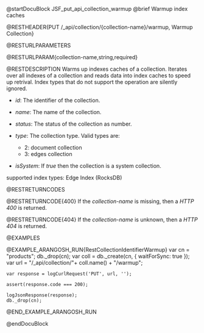 
@startDocuBlock JSF_put_api_collection_warmup
@brief Warmup index caches 

@RESTHEADER{PUT /_api/collection/{collection-name}/warmup, Warmup Collection}

@RESTURLPARAMETERS

@RESTURLPARAM{collection-name,string,required}

@RESTDESCRIPTION
Warms up indexes caches of a collection.
Iterates over all indexes of a collection and
reads data into index caches to speed up retrival.
Index types that do not support the operation are
silently ignored.


- *id*: The identifier of the collection.

- *name*: The name of the collection.

- *status*: The status of the collection as number.

- *type*: The collection type. Valid types are:
  - 2: document collection
  - 3: edges collection

- *isSystem*: If *true* then the collection is a system collection.

supported index types: Edge Index (RocksDB)

@RESTRETURNCODES

@RESTRETURNCODE{400}
If the *collection-name* is missing, then a *HTTP 400* is
returned.

@RESTRETURNCODE{404}
If the *collection-name* is unknown, then a *HTTP 404* is returned.

@EXAMPLES

@EXAMPLE_ARANGOSH_RUN{RestCollectionIdentifierWarmup}
    var cn = "products";
    db._drop(cn);
    var coll = db._create(cn, { waitForSync: true });
    var url = "/_api/collection/"+ coll.name() + "/warmup";

    var response = logCurlRequest('PUT', url, '');

    assert(response.code === 200);

    logJsonResponse(response);
    db._drop(cn);
@END_EXAMPLE_ARANGOSH_RUN

@endDocuBlock

